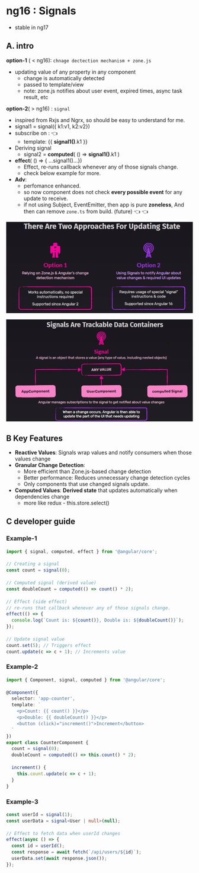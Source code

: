 # ng16 : Signals
- stable in ng17

## A. intro
**option-1**  ( < ng16): `chnage dectection mechanism + zone.js`
- updating value of any property in any component
  - change is automatically detected
  - passed to template/view
  - note: zone.js notifies about user event, expired times, async task result, etc
  
**option-2**( > ng16) : `signal`
  - inspired from Rxjs and Ngrx, so should be easy to understand for me.
  - signal1 = signal({ k1:v1, k2:v2})
  - subscribe on : :point_left:
    - template: {{ **signal1()**.k1 }}
  - Deriving signal
    - signal2 = **computed**( () => **signal1()**.k1 )
  - **effect**( () => { ...signal1()...})
    - Effect, re-runs callback whenever any of those signals change.
    - check below example for more.
  - **Adv**:
    - perfomance enhanced.
    - so now component does not check **every possible event** for any update to receive.
    - if not using Subject, EventEmitter, then app is pure **zoneless**, And then can remove `zone.ts` from build. (future) :point_left: :point_left:


![img_1.png](../TEMP/image/evo/ng16/img_1.png)

![img.png](../TEMP/image/evo/ng16/img.png)

## B Key Features
- **Reactive Values**: Signals wrap values and notify consumers when those values change
- **Granular Change Detection**: 
  - More efficient than Zone.js-based change detection
  - Better performance: Reduces unnecessary change detection cycles
  - Only components that use changed signals update.
- **Computed Values**: **Derived state** that updates automatically when dependencies change
  - more like redux - this.store.select()

## C developer guide
### Example-1
```typescript
import { signal, computed, effect } from '@angular/core';

// Creating a signal
const count = signal(0);

// Computed signal (derived value)
const doubleCount = computed(() => count() * 2);

// Effect (side effect)
// re-runs that callback whenever any of those signals change.
effect(() => {
  console.log(`Count is: ${count()}, Double is: ${doubleCount()}`);
});

// Update signal value
count.set(5); // Triggers effect
count.update(c => c + 1); // Increments value
```
### Example-2
```typescript
import { Component, signal, computed } from '@angular/core';

@Component({
  selector: 'app-counter',
  template: `
    <p>Count: {{ count() }}</p>
    <p>Double: {{ doubleCount() }}</p>
    <button (click)="increment()">Increment</button>
  `
})
export class CounterComponent {
  count = signal(0);
  doubleCount = computed(() => this.count() * 2);

  increment() {
    this.count.update(c => c + 1);
  }
}
```
### Example-3
```typescript
const userId = signal(1);
const userData = signal<User | null>(null);

// Effect to fetch data when userId changes
effect(async () => {
  const id = userId();
  const response = await fetch(`/api/users/${id}`);
  userData.set(await response.json());
});
```

